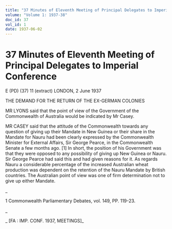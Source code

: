 ```yaml
---
title: "37 Minutes of Eleventh Meeting of Principal Delegates to Imperial Conference"
volume: "Volume 1: 1937-38"
doc_id: 37
vol_id: 1
date: 1937-06-02
---
```


# 37 Minutes of Eleventh Meeting of Principal Delegates to Imperial Conference

E (PD) (37) 11 (extract) LONDON, 2 June 1937

THE DEMAND FOR THE RETURN OF THE EX-GERMAN COLONIES

MR LYONS said that the point of view of the Government of the Commonwealth of Australia would be indicated by Mr Casey.

MR CASEY said that the attitude of the Commonwealth towards any question of giving up their Mandate in New Guinea or their share in the Mandate for Nauru had been clearly expressed by the Commonwealth Minister for External Affairs, Sir George Pearce, in the Commonwealth Senate a few months ago. [1] In short, the position of his Government was that they were opposed to any possibility of giving up New Guinea or Nauru. Sir George Pearce had said this and had given reasons for it. As regards Nauru a considerable percentage of the increased Australian wheat production was dependent on the retention of the Nauru Mandate by British countries. The Australian point of view was one of firm determination not to give up either Mandate.

_

1 Commonwealth Parliamentary Debates, vol. 149, PP. 119-23.

_

_ [FA : IMP. CONF. 1937, MEETINGS]_
